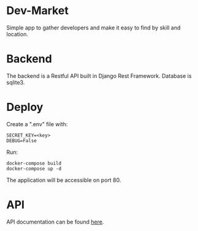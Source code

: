 # Dev-Market
Simple app to gather developers and make it easy to find by skill and location.

# Backend
The backend is a Restful API built in Django Rest Framework. Database is sqlite3.

# Deploy
Create a ".env" file with:
```
SECRET_KEY=<key>
DEBUG=False
```

Run:
```
docker-compose build
docker-compose up -d
```
The application will be accessible on port 80.

# API
API documentation can be found [here](https://htmlpreview.github.io/?https://github.com/victorouttes/devmarket-backend/blob/master/documentation/api_doc.html).